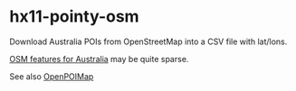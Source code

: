 # hx11-pointy-osm
Download Australia POIs from OpenStreetMap into a CSV file with lat/lons.


[OSM features for Australia](https://wiki.openstreetmap.org/wiki/Map_Features) may be quite sparse.

See also [OpenPOIMap](http://openpoimap.org/?map=amenity&zoom=5&lat=-26.33191&lon=130.95713&layers=B00FFFFFFFFFFFFFFFFFFFFFFFFFFFFFF)